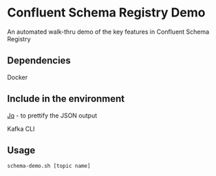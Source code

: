 # Confluent Schema Registry Demo
An automated walk-thru demo of the key features in Confluent Schema Registry

## Dependencies
Docker

## Include in the environment

[Jq](https://stedolan.github.io/jq/) - to prettify the JSON output

Kafka CLI

## Usage
`schema-demo.sh [topic name]`